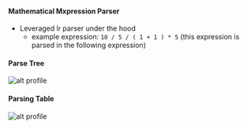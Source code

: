 #### Mathematical Mxpression Parser
-   Leveraged lr parser under the hood
    -   example expression: `10 / 5 / ( 1 + 1 ) * 5` (this expression is parsed in the following expression)


#### Parse Tree

![alt profile](https://i.ibb.co/7YCFmQy/Screenshot-from-2019-12-05-17-44-39.png)

#### Parsing Table
![alt profile](https://i.ibb.co/6vYjmz6/Screenshot-from-2019-12-05-17-52-15.png)

